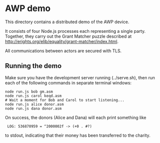 # AWP demo

This directory contains a distributed demo of the AWP device.

It consists of four Node.js processes each representing a single party.
Together, they carry out the Grant Matcher puzzle described at
http://erights.org/elib/equality/grant-matcher/index.html.

All communications between actors are secured with TLS.

## Running the demo

Make sure you have the development server running (../serve.sh), then run each
of the following commands in separate terminal windows:

    node run.js bob gm.asm
    node run.js carol keqd.asm
    # Wait a moment for Bob and Carol to start listening...
    node run.js alice donor.asm
    node run.js dana donor.asm

On success, the donors (Alice and Dana) will each print something like

     LOG: 536870959 = ^2000002f -> (+0 . #?)

to stdout, indicating that their money has been transferred to the charity.
